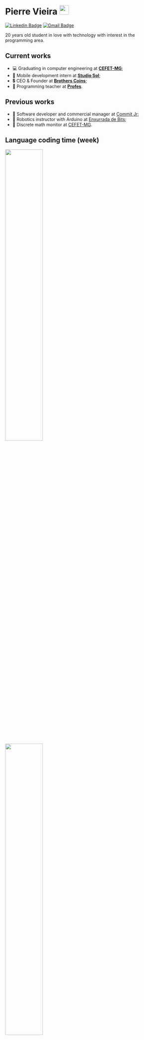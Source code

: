 # Pierre Vieira <img src="https://raw.githubusercontent.com/iampavangandhi/iampavangandhi/master/gifs/Hi.gif" width="30px">

[![Linkedin Badge](https://img.shields.io/badge/-LinkedIn-blue?style=flat-square&logo=Linkedin&logoColor=white&link=https://www.linkedin.com/in/pierre-vieira/)](https://www.linkedin.com/in/pierre-vieira/)
[![Gmail Badge](http://img.shields.io/badge/-Whatsapp-green?style=flat-square&logo=Whatsapp&logoColor=white&link=https://api.whatsapp.com/send?1=pt_BR&phone=5531998005262)](https://api.whatsapp.com/send?1=pt_BR&phone=5531998005262)

20 years old student in love with technology with interest in the programming area.

## Current works
* 💻 Graduating in computer engineering at **[CEFET-MG](https://www.cefetmg.br/)**;
* 🎸 Mobile development intern at **[Studio Sol](https://www.studiosol.com.br/)**;
* 💲  CEO & Founder at **[Brothers Coins](https://brotherscoins.com/)**;
* 📖 Programming teacher at **[Profes](https://profes.com.br/inicio)**.

## Previous works
* 🦜 Software developer and commercial manager at [Commit Jr](https://commitjr.com/);
* 🤖 Robotics instructor with Arduino at [Enxurrada de Bits](http://www.enxurradadebits.cefetmg.br/);
* 🧮 Discrete math monitor at [CEFET-MG](https://www.cefetmg.br/).

## Language coding time (week)
<p>
  <img src="https://github-readme-stats.vercel.app/api/wakatime?username=PierreVieira&theme=dark" height="49%" width="49%" />&nbsp;&nbsp;
  <img src="https://wakatime.com/share/@PierreVieira/9bebc1cb-b556-4ea6-97c8-8a96d55911ea.svg" height="49%" width="49%"/>
</p>
<figure><embed </embed></figure>
